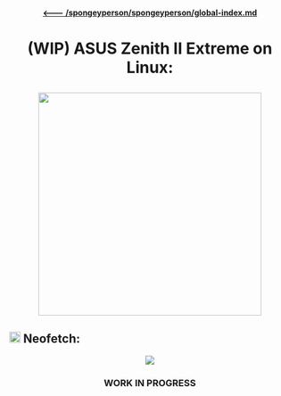 #### <p align=center> <a href="https://github.com/spongeyperson/spongeyperson/docs/global-index.md" title="Return to Spongey's Global Index. This Index links you back to all *active* repositories i'm working on.">🡐 /spongeyperson/spongeyperson/global-index.md</a>

# <p align=center>(WIP) ASUS Zenith II Extreme on Linux:

<p align=center><img src="https://user-images.githubusercontent.com/28176188/192165558-8c3d0dd8-c908-46a7-9e4a-c8771dd98a99.png" width="400">


## <img src="https://user-images.githubusercontent.com/28176188/192112809-e2564eee-f9a6-4504-8d13-a56d58b268f3.svg" width="20" height="20"> Neofetch:
<p align=center><img src="https://user-images.githubusercontent.com/28176188/192079648-6024fec9-8099-4c44-934b-a72fa08ebcac.png">

### <p align=center>WORK IN PROGRESS